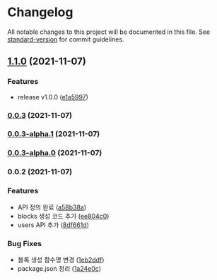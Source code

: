 # Changelog

All notable changes to this project will be documented in this file. See [standard-version](https://github.com/conventional-changelog/standard-version) for commit guidelines.

## [1.1.0](https://github.com/ryum91/kakaowork-api/compare/v0.0.3...v1.1.0) (2021-11-07)


### Features

* release v1.0.0 ([e1a5997](https://github.com/ryum91/kakaowork-api/commit/e1a59977a2cfec6d6e7326c24ab1c2319f15eac4))

### [0.0.3](https://github.com/ryum91/kakaowork-api/compare/v0.0.3-alpha.1...v0.0.3) (2021-11-07)

### [0.0.3-alpha.1](https://github.com/ryum91/kakaowork-api/compare/v0.0.3-alpha.0...v0.0.3-alpha.1) (2021-11-07)

### [0.0.3-alpha.0](https://github.com/ryum91/kakaowork-api/compare/v0.0.2...v0.0.3-alpha.0) (2021-11-07)

### 0.0.2 (2021-11-07)


### Features

* API 정의 완료 ([a58b38a](https://github.com/ryum91/kakaowork-api/commit/a58b38a7a2c3f5f07a4c670ae619f7a37b8d828b))
* blocks 생성 코드 추가 ([ee804c0](https://github.com/ryum91/kakaowork-api/commit/ee804c085639c34d064cf170acb5bcaab98bff0a))
* users API 추가 ([8df661d](https://github.com/ryum91/kakaowork-api/commit/8df661d53b5545f2dea0e6915a8c8561c09d3df6))


### Bug Fixes

* 블록 생성 함수명 변경 ([1eb2ddf](https://github.com/ryum91/kakaowork-api/commit/1eb2ddf2cd3e11e312256b4c8f2fec7229ade166))
* package.json 정리 ([1a24e0c](https://github.com/ryum91/kakaowork-api/commit/1a24e0c2f5397e4272275364ff5f53936b6df5de))
